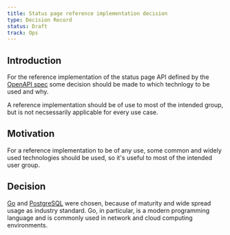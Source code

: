 ```yaml
---
title: Status page reference implementation decision
type: Decision Record
status: Draft
track: Ops
---
```


## Introduction

For the reference implementation of the status page API defined by the [OpenAPI spec](https://github.com/SovereignCloudStack/status-page-openapi) some decision should be made to which technlogy to be used and why.

A reference implementation should be of use to most of the intended group, but is not necsessarily applicable for every use case.

## Motivation

For a reference implementation to be of any use, some common and widely used technologies should be used, so it's useful to most of the intended user group.

## Decision

[Go](https://go.dev/) and [PostgreSQL](https://www.postgresql.org/) were chosen, because of maturity and wide spread usage as industry standard. Go, in particular, is a modern programming language and is commonly used in network and cloud computing environments.
